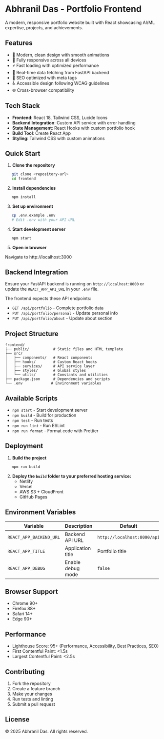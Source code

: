 # Abhranil Das - Portfolio Frontend

A modern, responsive portfolio website built with React showcasing AI/ML expertise, projects, and achievements.

## Features

- 🎨 Modern, clean design with smooth animations
- 📱 Fully responsive across all devices  
- ⚡ Fast loading with optimized performance
- 🔄 Real-time data fetching from FastAPI backend
- 🎯 SEO optimized with meta tags
- ♿ Accessible design following WCAG guidelines
- 🌐 Cross-browser compatibility

## Tech Stack

- **Frontend**: React 18, Tailwind CSS, Lucide Icons
- **Backend Integration**: Custom API service with error handling
- **State Management**: React Hooks with custom portfolio hook
- **Build Tool**: Create React App
- **Styling**: Tailwind CSS with custom animations

## Quick Start

1. **Clone the repository**
```bash
   git clone <repository-url>
   cd frontend
```

2. **Install dependencies**
```bash
   npm install
```

3. **Set up environment**

```bash   
   cp .env.example .env
   # Edit .env with your API URL
```

4. **Start development server**

```bash   
   npm start
```

5. **Open in browser**

Navigate to http://localhost:3000

## Backend Integration

Ensure your FastAPI backend is running on `http://localhost:8000` or update the `REACT_APP_API_URL` in your `.env` file.

The frontend expects these API endpoints:

- `GET /api/portfolio` - Complete portfolio data
- `PUT /api/portfolio/personal` - Update personal info
- `PUT /api/portfolio/about` - Update about section

## Project Structure

```text
frontend/
├── public/           # Static files and HTML template
├── src/
│   ├── components/   # React components
│   ├── hooks/        # Custom React hooks
│   ├── services/     # API service layer
│   ├── styles/       # Global styles
│   └── utils/        # Constants and utilities
├── package.json      # Dependencies and scripts
└── .env             # Environment variables
```

## Available Scripts

- `npm start` - Start development server
- `npm build` - Build for production
- `npm test` - Run tests
- `npm run lint` - Run ESLint
- `npm run format` - Format code with Prettier

## Deployment

1. **Build the project**

```bash   
   npm run build
```

2. **Deploy the `build` folder to your preferred hosting service:**
    - Netlify
    - Vercel
    - AWS S3 + CloudFront
    - GitHub Pages

## Environment Variables

| Variable          | Description          | Default                  |
|-------------------|----------------------|--------------------------|
| `REACT_APP_BACKEND_URL` | Backend API URL       | `http://localhost:8000/api` |
| `REACT_APP_TITLE`   | Application title     | Portfolio title          |
| `REACT_APP_DEBUG`   | Enable debug mode     | `false`                  |

## Browser Support

- Chrome 90+
- Firefox 88+
- Safari 14+
- Edge 90+

## Performance

- Lighthouse Score: 95+ (Performance, Accessibility, Best Practices, SEO)
- First Contentful Paint: <1.5s
- Largest Contentful Paint: <2.5s

## Contributing

1. Fork the repository
2. Create a feature branch
3. Make your changes
4. Run tests and linting
5. Submit a pull request

## License

© 2025 Abhranil Das. All rights reserved.